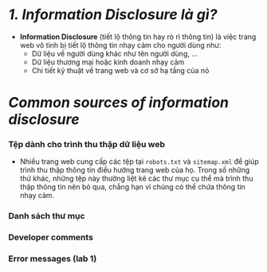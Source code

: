 # **_1. Information Disclosure là gì?_**
- **Information Disclosure** (tiết lộ thông tin hay rò rì thông tin) là việc trang web vô tình bị tiết lộ thông tin nhạy cảm cho người dùng như:
  - Dữ liệu về người dùng khác như tên người dùng, ...
  - Dữ liệu thương mại hoặc kinh doanh nhạy cảm
  - Chi tiết kỹ thuật về trang web và cơ sở hạ tầng của nó

# **_Common sources of information disclosure_**

### Tệp dành cho trình thu thập dữ liệu web

- Nhiều trang web cung cấp các tệp tại `robots.txt` và `sitemap.xml` để giúp trình thu thập thông tin điều hướng trang web của họ. Trong số những thứ khác, những tệp này thường liệt kê các thư mục cụ thể mà trình thu thập thông tin nên bỏ qua, chẳng hạn vì chúng có thể chứa thông tin nhạy cảm.

### Danh sách thư mục

### Developer comments

### Error messages (lab 1)
